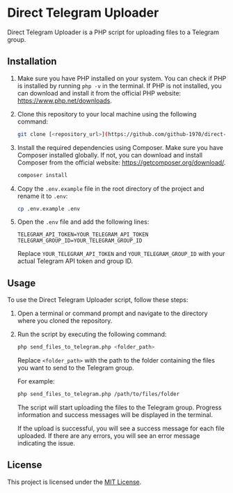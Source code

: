 # Direct Telegram Uploader

Direct Telegram Uploader is a PHP script for uploading files to a Telegram group.

## Installation

1. Make sure you have PHP installed on your system. You can check if PHP is installed by running `php -v` in the terminal. If PHP is not installed, you can download and install it from the official PHP website: https://www.php.net/downloads.

2. Clone this repository to your local machine using the following command:

   ```bash
   git clone [<repository_url>](https://github.com/github-1970/direct-telegram-uploader)
   ```

3. Install the required dependencies using Composer. Make sure you have Composer installed globally. If not, you can download and install Composer from the official website: https://getcomposer.org/download/.

   ```bash
   composer install
   ```

4. Copy the `.env.example` file in the root directory of the project and rename it to `.env`:
   ```bash
   cp .env.example .env
   ```

5. Open the `.env` file and add the following lines:

   ```plaintext
   TELEGRAM_API_TOKEN=YOUR_TELEGRAM_API_TOKEN
   TELEGRAM_GROUP_ID=YOUR_TELEGRAM_GROUP_ID
   ```

   Replace `YOUR_TELEGRAM_API_TOKEN` and `YOUR_TELEGRAM_GROUP_ID` with your actual Telegram API token and group ID.

## Usage

To use the Direct Telegram Uploader script, follow these steps:

1. Open a terminal or command prompt and navigate to the directory where you cloned the repository.

2. Run the script by executing the following command:

   ```bash
   php send_files_to_telegram.php <folder_path>
   ```

   Replace `<folder_path>` with the path to the folder containing the files you want to send to the Telegram group.

   For example:

   ```bash
   php send_files_to_telegram.php /path/to/files/folder
   ```

   The script will start uploading the files to the Telegram group. Progress information and success messages will be displayed in the terminal.

   If the upload is successful, you will see a success message for each file uploaded. If there are any errors, you will see an error message indicating the issue.

## License

This project is licensed under the [MIT License](LICENSE).